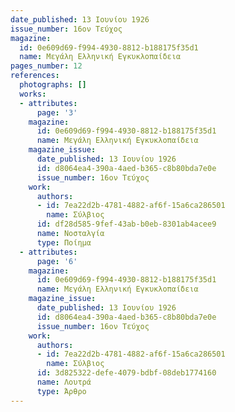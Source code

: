 ```yaml
---
date_published: 13 Ιουνίου 1926
issue_number: 16ον Τεύχος
magazine:
  id: 0e609d69-f994-4930-8812-b188175f35d1
  name: Μεγάλη Ελληνική Εγκυκλοπαίδεια
pages_number: 12
references:
  photographs: []
  works:
  - attributes:
      page: '3'
    magazine:
      id: 0e609d69-f994-4930-8812-b188175f35d1
      name: Μεγάλη Ελληνική Εγκυκλοπαίδεια
    magazine_issue:
      date_published: 13 Ιουνίου 1926
      id: d8064ea4-390a-4aed-b365-c8b80bda7e0e
      issue_number: 16ον Τεύχος
    work:
      authors:
      - id: 7ea22d2b-4781-4882-af6f-15a6ca286501
        name: Σύλβιος
      id: df28d585-9fef-43ab-b0eb-8301ab4acee9
      name: Νοσταλγία
      type: Ποίημα
  - attributes:
      page: '6'
    magazine:
      id: 0e609d69-f994-4930-8812-b188175f35d1
      name: Μεγάλη Ελληνική Εγκυκλοπαίδεια
    magazine_issue:
      date_published: 13 Ιουνίου 1926
      id: d8064ea4-390a-4aed-b365-c8b80bda7e0e
      issue_number: 16ον Τεύχος
    work:
      authors:
      - id: 7ea22d2b-4781-4882-af6f-15a6ca286501
        name: Σύλβιος
      id: 3d825322-defe-4079-bdbf-08deb1774160
      name: Λουτρά
      type: Άρθρο
---
```


